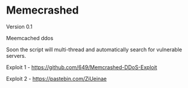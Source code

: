 # Memecrashed
Version 0.1

Meemcached ddos

Soon the script will multi-thread and automatically search for vulnerable servers.

Exploit 1 - https://github.com/649/Memcrashed-DDoS-Exploit

Exploit 2 - https://pastebin.com/ZiUeinae
